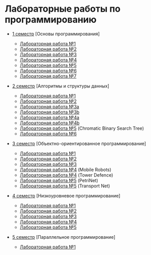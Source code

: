 # Лабораторные работы по программированию

* [1 семестр](1%20sem) [Основы программирования]
  * [Лабораторная работа №1](1%20sem/1)
  * [Лабораторная работа №2](1%20sem/2)
  * [Лабораторная работа №3](1%20sem/3)
  * [Лабораторная работа №4](1%20sem/4)
  * [Лабораторная работа №5](1%20sem/5)
  * [Лабораторная работа №6](1%20sem/6)
  * [Лабораторная работа №7](1%20sem/7)

* [2 семестр](2%20sem) [Алгоритмы и структуры данных]
  * [Лабораторная работа №1](2%20sem/1)
  * [Лабораторная работа №2](2%20sem/2)
  * [Лабораторная работа №3a](2%20sem/3a)
  * [Лабораторная работа №3b](2%20sem/3b)
  * [Лабораторная работа №4a](2%20sem/4a)
  * [Лабораторная работа №4b](2%20sem/4b)
  * [Лабораторная работа №5](https://github.com/MyLibh/ChromaticBinarySearchTree) (Chromatic Binary Search Tree)
  * [Лабораторная работа №6](2%20sem/6)

* [3 семестр](3%20sem) [Объектно-ориентированное программирование]
  * [Лабораторная работа №1](3%20sem/1)
  * [Лабораторная работа №2](3%20sem/2)
  * [Лабораторная работа №3](3%20sem/3)
  * [Лабораторная работа №4](https://github.com/MyLibh/MobileRobots) (Mobile Robots)
  * [Лабораторная работа №4](https://github.com/MyLibh/TowerDefence) (Tower Defence)
  * [Лабораторная работа №5](https://github.com/MyLibh/PetriNet) (PetriNet)
  * [Лабораторная работа №5](https://github.com/MyLibh/TransportNet) (Transport Net)

* [4 семестр](4%20sem) [Низкоуровневое программирование]
  * [Лабораторная работа №1](4%20sem/1)
  * [Лабораторная работа №2](4%20sem/2)
  * [Лабораторная работа №3](4%20sem/3)
  * [Лабораторная работа №4](4%20sem/4)
  * [Лабораторная работа №5](4%20sem/5)

* [5 семестр](5%20sem) [Параллельное программирование]
  * [Лабораторная работа №1](5%20sem/1)
